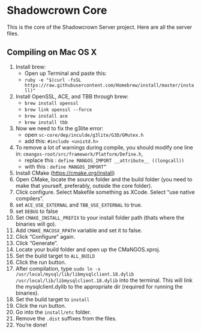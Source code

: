 # Shadowcrown Core
This is the core of the Shadowcrown Server project. Here are all the server files.
## Compiling on Mac OS X
1. Install brew:
	- Open up Terminal and paste this: 
	- ```ruby -e "$(curl -fsSL https://raw.githubusercontent.com/Homebrew/install/master/install)"```
2. Install OpenSSL, ACE, and TBB through brew:
	- ```brew install openssl```
	- ```brew link openssl --force```
	- ```brew install ace```
	- ```brew install tbb```
3. Now we need to fix the g3lite error:
	- open ```sc-core/dep/inculde/g3lite/G3D/GMutex.h```
	- add this: ```#include <unistd.h>```
4. To remove a lot of warnings during compile, you should modify one line in:  ```cmangos-root/src/framework/Platform/Define.h```,
	- replace this : ```define MANGOS_IMPORT __attribute__ ((longcall))```
	- with this : ```define MANGOS_IMPORT”```
5. Install CMake (https://cmake.org/install)
6. Open CMake, locate the source folder and the build folder (you need to make that yourself, preferably, outside the core folder).
7. Click configure. Select Makefile something as XCode. Select “use native compilers”.
8. set ```ACE_USE_EXTERNAL``` and ```TBB_USE_EXTERNAL``` to true.
9. set ```DEBUG``` to false
10. Set ```CMAKE_INSTALL_PREFIX``` to your install folder path (thats where the binaries will go).
11. Add ```CMAKE_MACOSX_RPATH``` variable and set it to false.
12. Click “Configure” again.
11. Click “Generate”.
10. Locate your build folder and open up the CMaNGOS.xproj.
11. Set the build target to ```ALL_BUILD```
12. Click the run button.
12. After compilation, type ```sudo ln -s /usr/local/mysql/lib/libmysqlclient.18.dylib /usr/local/lib/libmysqlclient.18.dylib``` into the terminal. This will link the mysqlclient.dylib to the appropriate dir (required for running the binaries).
13. Set the build target to ```install```
14. Click the run button.
15. Go into the ```install/etc``` folder.
16. Remove the ```.dist``` suffixes from the files.
17. You’re done!
